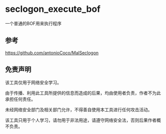 # seclogon_execute_bof
一个普通的BOF用来执行程序

## 参考
https://github.com/antonioCoco/MalSeclogon

## 免责声明
该工具仅用于网络安全学习。

由于传播、利用此工具所提供的信息而造成的后果，均由使用者负责，作者不为此承担任何责任。

未经网络安全部门及相关部门允许，不得善自使用本工具进行任何攻击活动。

该工具只用于个人学习，请勿用于非法用途，请遵守网络安全法，否则后果作者概不负责。
